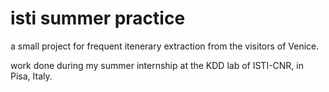 # isti summer practice
a small project for frequent itenerary extraction from the visitors of Venice.

work done during my summer internship at the KDD lab of ISTI-CNR, in Pisa, Italy.
